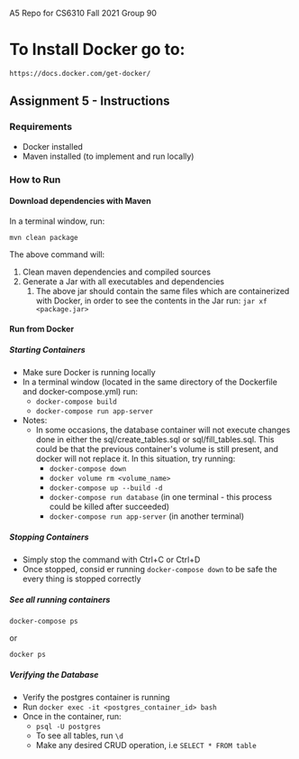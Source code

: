 A5 Repo for CS6310 Fall 2021 Group 90
# To Install Docker go to:
```
https://docs.docker.com/get-docker/
```


## Assignment 5 - Instructions

### Requirements
- Docker installed
- Maven installed (to implement and run locally)

### How to Run
#### Download dependencies with Maven
In a terminal window, run:
```
mvn clean package
```
The above command will:
1) Clean maven dependencies and compiled sources
2) Generate a Jar with all executables and dependencies
   1) The above jar should contain the same files which are containerized with Docker, in order to see the contents in the Jar run: `jar xf <package.jar>` 

#### Run from Docker
##### Starting Containers
- Make sure Docker is running locally
- In a terminal window (located in the same directory of the Dockerfile and docker-compose.yml) run:
  - `docker-compose build`
  - `docker-compose run app-server`
- Notes:
  - In some occasions, the database container will not execute changes done in either the sql/create_tables.sql or sql/fill_tables.sql. This could be that the previous container's volume is still present, and docker will not replace it. In this situation, try running:
    - `docker-compose down`
    - `docker volume rm <volume_name>`
    - `docker-compose up --build -d`
    - `docker-compose run database` (in one terminal - this process could be killed after succeeded)
    - `docker-compose run app-server` (in another terminal)

##### Stopping Containers
- Simply stop the command with Ctrl+C or Ctrl+D
- Once stopped, consid er running `docker-compose down` to be safe the every thing is stopped correctly

##### See all running containers
```
docker-compose ps
```

or

```
docker ps
```

##### Verifying the Database
- Verify the postgres container is running
- Run `docker exec -it <postgres_container_id> bash`
- Once in the container, run:
  - `psql -U postgres`
  - To see all tables, run `\d`
  - Make any desired CRUD operation, i.e `SELECT * FROM table`

